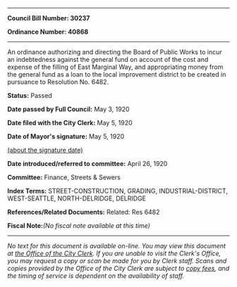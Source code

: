 

********

**Council Bill Number: 30237**
   
**Ordinance Number: 40868**
********

 An ordinance authorizing and directing the Board of Public Works to incur an indebtedness against the general fund on account of the cost and expense of the filling of East Marginal Way, and appropriating money from the general fund as a loan to the local improvement district to be created in pursuance to Resolution No. 6482.

**Status:** Passed
   
**Date passed by Full Council:** May 3, 1920
   
**Date filed with the City Clerk:** May 5, 1920
   
**Date of Mayor's signature:** May 5, 1920
   
[(about the signature date)](/~public/approvaldate.htm)
   
   
   
**Date introduced/referred to committee:** April 26, 1920
   
**Committee:** Finance, Streets & Sewers
   
   
**Index Terms:** STREET-CONSTRUCTION, GRADING, INDUSTRIAL-DISTRICT, WEST-SEATTLE, NORTH-DELRIDGE, DELRIDGE

**References/Related Documents:** Related: Res 6482

**Fiscal Note:**_(No fiscal note available at this time)_
********

_No text for this document is available on-line. You may view this document at [the Office of the City Clerk](http://www.seattle.gov/leg/clerk/contactUs.htm). If you are unable to visit the Clerk's Office, you may request a copy or scan be made for you by Clerk staff. Scans and copies provided by the Office of the City Clerk are subject to [copy fees](http://clerk.seattle.gov/~public/clerkfees.htm), and the timing of service is dependent on the availability of staff._

